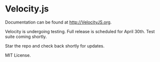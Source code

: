 Velocity.js
========

Documentation can be found at http://VelocityJS.org.

Velocity is undergoing testing. Full release is scheduled for April 30th. Test suite coming shortly.

Star the repo and check back shortly for updates.

MIT License.


